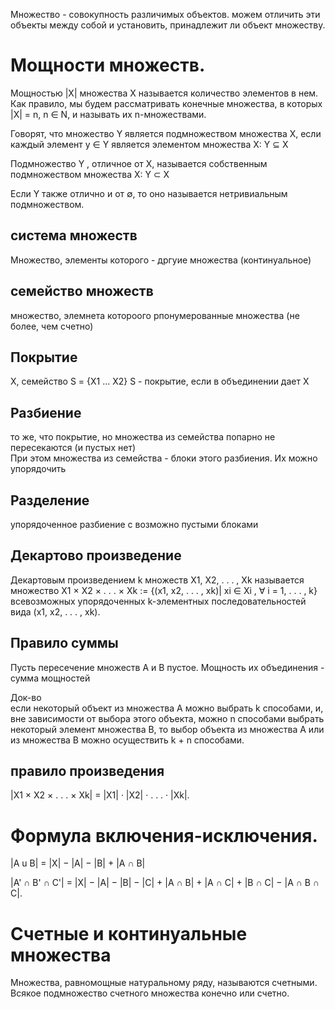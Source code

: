 Множество - совокупность различимых объектов. можем отличить эти объекты между собой и установить, принадлежит ли объект множеству.


# Мощности множеств. 
Мощностью |X| множества X называется количество элементов в нем. Как
правило, мы будем рассматривать конечные множества, в которых |X| = n, n ∈ N, и называть их n-множествами.

Говорят, что множество Y является подмножеством множества X, если
каждый элемент y ∈ Y является элементом множества X: Y ⊆ X

Подмножество Y , отличное от X, называется собственным
подмножеством множества X: Y ⊂ X

Если Y также отлично и от ∅, то
оно называется нетривиальным подмножеством.

## система множеств
Множество, элементы которого - дргуие множества (континуальное)

## семейство множеств 
множество, элемнета котороого рпонумерованные множества (не более, чем счетно)

## Покрытие 
X, семейство S = {X1 ... X2}
S - покрытие, если в объединении дает X 

## Разбиение 
то же, что покрытие, но множества из семейства попарно не пересекаются (и пустых нет)  
При этом множества из семейства - блоки этого разбиения. Их можно упорядочить

## Разделение
упорядоченное разбиение с возможно пустыми блоками

## Декартово произведение 
 Декартовым произведением k множеств X1, X2, . . . , Xk называется множество
X1 × X2 × . . . × Xk := {(x1, x2, . . . , xk)| xi ∈ Xi
, ∀ i = 1, . . . , k}
всевозможных упорядоченных k-элементных последовательностей вида (x1, x2, . . . , xk).

## Правило суммы 
Пусть пересечение множеств А и В пустое. Мощность их объединения - сумма мощностей

Док-во  
если некоторый объект из множества A можно выбрать k способами, и, вне зависимости от выбора этого
объекта, можно n способами выбрать некоторый элемент множества B, то выбор объекта из
множества A или из множества B можно осуществить k + n способами.

## правило произведения
|X1 × X2 × . . . × Xk| = |X1| · |X2| · . . . · |Xk|.

# Формула включения-исключения. 

|A u B| = |X| − |A| − |B| + |A ∩ B|

|A' ∩ B' ∩ C'| = |X| − |A| − |B| − |C| + |A ∩ B| + |A ∩ C| + |B ∩ C| − |A ∩ B ∩ C|. 

# Счетные и континуальные множества

Множества, равномощные натуральному ряду, называются счетными.
Всякое подмножество счетного множества конечно или счетно.

